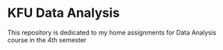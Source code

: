 # KFU Data Analysis
This repository is dedicated to my home assignments for Data Analysis course in the 4th semester
